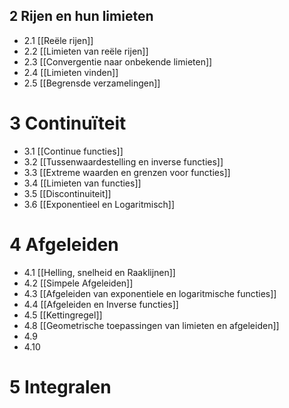 ## 2 Rijen en hun limieten 
- 2.1 [[Reële rijen]]
- 2.2 [[Limieten van reële rijen]]
- 2.3 [[Convergentie naar onbekende limieten]]
- 2.4 [[Limieten vinden]]
- 2.5 [[Begrensde verzamelingen]]
# 3 Continuïteit
- 3.1 [[Continue functies]]
- 3.2 [[Tussenwaardestelling en inverse functies]]
- 3.3 [[Extreme waarden en grenzen voor functies]]
- 3.4 [[Limieten van functies]]
- 3.5 [[Discontinuiteit]]
- 3.6 [[Exponentieel en Logaritmisch]]
# 4 Afgeleiden
- 4.1 [[Helling, snelheid en Raaklijnen]]
- 4.2 [[Simpele Afgeleiden]]
- 4.3 [[Afgeleiden van exponentiele en logaritmische functies]]
- 4.4 [[Afgeleiden en Inverse functies]]
- 4.5 [[Kettingregel]]
- 4.8 [[Geometrische toepassingen van limieten en afgeleiden]]
- 4.9 
- 4.10 
# 5 Integralen





